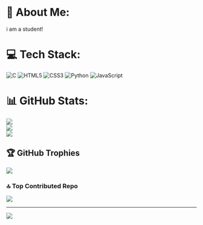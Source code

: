 # 💫 About Me:
i am a student!<br>


# 💻 Tech Stack:
![C](https://img.shields.io/badge/c-%2300599C.svg?style=plastic&logo=c&logoColor=white) ![HTML5](https://img.shields.io/badge/html5-%23E34F26.svg?style=plastic&logo=html5&logoColor=white) ![CSS3](https://img.shields.io/badge/css3-%231572B6.svg?style=plastic&logo=css3&logoColor=white) ![Python](https://img.shields.io/badge/python-3670A0?style=plastic&logo=python&logoColor=ffdd54) ![JavaScript](https://img.shields.io/badge/javascript-%23323330.svg?style=plastic&logo=javascript&logoColor=%23F7DF1E)
# 📊 GitHub Stats:
![](https://github-readme-stats.vercel.app/api?username=soujanyabirajdar69-web&theme=vue-dark&hide_border=false&include_all_commits=true&count_private=true)<br/>
![](https://nirzak-streak-stats.vercel.app/?user=soujanyabirajdar69-web&theme=vue-dark&hide_border=false)<br/>
![](https://github-readme-stats.vercel.app/api/top-langs/?username=soujanyabirajdar69-web&theme=vue-dark&hide_border=false&include_all_commits=true&count_private=true&layout=compact)

## 🏆 GitHub Trophies
![](https://github-profile-trophy.vercel.app/?username=soujanyabirajdar69-web&theme=radical&no-frame=false&no-bg=true&margin-w=4)

### 🔝 Top Contributed Repo
![](https://github-contributor-stats.vercel.app/api?username=soujanyabirajdar69-web&limit=5&theme=dark&combine_all_yearly_contributions=true)

---
[![](https://visitcount.itsvg.in/api?id=soujanyabirajdar69-web&icon=0&color=0)](https://visitcount.itsvg.in)

<!-- Proudly created with GPRM ( https://gprm.itsvg.in ) -->
